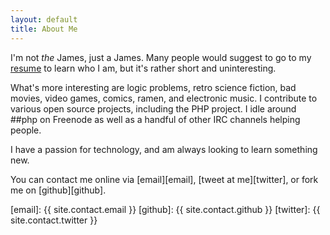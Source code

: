 ```yaml
---
layout: default
title: About Me
---
```


I'm not _the_ James, just a James.  Many people would suggest to go to
my [resume][resume] to learn who I am, but it's rather short and
uninteresting.

What's more interesting are logic problems, retro science fiction, bad movies,
video games, comics, ramen, and electronic music.  I contribute to various
open source projects, including the PHP project.  I idle around
##php on Freenode as well as a handful of other IRC channels helping people.

I have a passion for technology, and am always looking to learn something new.



You can contact me online via [email][email], [tweet at me][twitter], or fork me on [github][github].

[resume]: /resume.html
[email]: {{ site.contact.email }}
[github]: {{ site.contact.github }}
[twitter]: {{ site.contact.twitter }}
